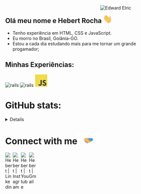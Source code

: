 <img align="right" alt="Edward Elric" width="200px" src="https://i.pinimg.com/originals/73/0b/8c/730b8cb9f7c2bbece1eb9f093f5205ef.gif">

## Olá meu nome e Hebert Rocha <img src="https://github.com/SatYu26/SatYu26/blob/master/Assets/Hi.gif" width="29px">

- Tenho experiência em HTML, CSS e JavaScript.
- Eu morro no Brasil, Goiânia-GO.
- Estou a cada dia estudando mais para me tornar um grande progamador;

<!-- ## Conecte-se comigo:
<a href="https://www.instagram.com/hebert.rc/" target="_blank">
<img align="center" alt="hebert-instagram" height="30" width="40" src="https://www.flaticon.com/svg/vstatic/svg/2111/2111463.svg?token=exp=1617506161~hmac=08ecafc4209514af88b2336ed440fbdb" style="max-width:100%;">
</a> -->

<!-- <a href="https://www.linkedin.com/in/hebert-rocha-62318a1b3/" target="_blank">
<img align="center" alt="Hebert-linkedin" height="30" width="40" src="https://www.flaticon.com/svg/vstatic/svg/174/174857.svg?token=exp=1617506187~hmac=5e664be4ad1bbfd0ea2e08f941c35129" style="max-width:100%;">
</a> -->

## Minhas Experiências:
<img src="https://www.flaticon.com/svg/vstatic/svg/1051/1051277.svg?token=exp=1617505854~hmac=9b2323edbc234388b78c05c43e34c19f" alt="rails" width="40" height="40" style="max-width:100%;"></img>
<img src="https://www.flaticon.com/svg/vstatic/svg/732/732190.svg?token=exp=1617505883~hmac=edd6e9634583d90e1a5cb1ed3d7eda8e" alt="rails" width="40" height="40" style="max-width:100%;"></img>
<img src="https://raw.githubusercontent.com/devicons/devicon/master/icons/javascript/javascript-original.svg" alt="rails" width="40" height="40" style="max-width:100%;"></img>


<div> <summary> <h1>GitHub stats:</h1> </summary>  <details>
  
[![Hebert](https://github-readme-stats.vercel.app/api?username=Hebert324&show_icons=true&theme=radical&bg_color=30,0d0d0d,191919&title_color=fff&text_color=fff&icon_color=79ff97)](https://github.com/anuraghazra/github-readme-stats)

[![Top Langs](https://github-readme-stats.vercel.app/api/top-langs/?username=Hebert324&layout=compact&theme=radical&bg_color=30,0d0d0d,191919&title_color=fff&text_color=fff&icon_color=79ff97)](https://github.com/anuraghazra/github-readme-stats)

</div>

# Connect with me<img src="https://github.com/SatYu26/SatYu26/blob/master/Assets/Handshake.gif" height="32px">

  <a href="https://www.linkedin.com/in/hebert-rocha-62318a1b3/">
    <img align="left" alt="Hebert | Linkedin" width="24px" src="https://www.flaticon.com/svg/vstatic/svg/174/174857.svg?token=exp=1618166451~hmac=db9f25ab39e602efec9223c044d78b65" />
  </a> &nbsp;&nbsp;
  <a href="https://www.instagram.com/hebert.rc/">
    <img align="left" alt="Hebert | Instagram" width="26px" src="https://www.flaticon.com/svg/vstatic/svg/1384/1384063.svg?token=exp=1618166555~hmac=11f7d681c52a00e6359f716974557352" />
  </a> &nbsp;&nbsp;
  <a href="https://www.youtube.com/channel/UCIGhuN-sgEiVoAVwAJte8Bw">
    <img align="left" alt="Hebert | Youtube" width="26px" src="https://www.flaticon.com/svg/vstatic/svg/1384/1384060.svg?token=exp=1618166266~hmac=b778bb8942f91a557ca3b52df964b1f1" />
  </a> &nbsp;&nbsp;
  <a href="mailto:hebertrocha76@gmail.com">
    <img align="left" alt="Hebert | Gmail" width="26px" src="https://www.flaticon.com/svg/vstatic/svg/732/732200.svg?token=exp=1618166601~hmac=c2bbe8a2278f62040e68e5cfbc6f4d33" />
  </a>

<!--
**Hebert324/Hebert324** is a ✨ _special_ ✨ repository because its `README.md` (this file) appears on your GitHub profile.

Here are some ideas to get you started:

- 🔭 Atualmente estou trabalhando em ...
- 🌱 Atualmente estou aprendendo ...
- 👯 Estou procurando colaborar em ...
- 🤔 Estou procurando ajuda com ...
- 💬 Pergunte-me sobre ...
- 📫 Como entrar em contato comigo: ...
- 😄 Pronomes: ...
- ⚡ Fato engraçado: ...
-->
